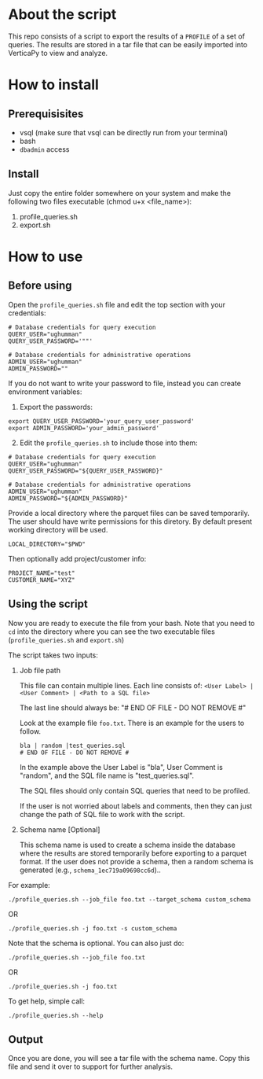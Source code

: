 # About the script
This repo consists of a script to export the results of a ``PROFILE`` of a set of queries. The results are stored in a tar file that can be easily imported into VerticaPy to view and analyze.

# How to install 
## Prerequisisites

- vsql (make sure that vsql can be directly run from your terminal)
- bash
- `dbadmin` access

## Install 
Just copy the entire folder somewhere on your system and make the following two files executable (chmod u+x <file_name>):

1. profile_queries.sh
2. export.sh

# How to use 

## Before using 

Open the ``profile_queries.sh`` file and edit the top section with your credentials:

```
# Database credentials for query execution
QUERY_USER="ughumman"
QUERY_USER_PASSWORD='""'

# Database credentials for administrative operations
ADMIN_USER="ughumman"
ADMIN_PASSWORD=""
```

If you do not want to write your password to file, instead you can create environment variables:

1. Export the passwords:

```
export QUERY_USER_PASSWORD='your_query_user_password'
export ADMIN_PASSWORD='your_admin_password'
```

2. Edit the ``profile_queries.sh`` to include those into them:

```
# Database credentials for query execution
QUERY_USER="ughumman"
QUERY_USER_PASSWORD="${QUERY_USER_PASSWORD}"

# Database credentials for administrative operations
ADMIN_USER="ughumman"
ADMIN_PASSWORD="${ADMIN_PASSWORD}"
```

Provide a local directory where the parquet files can be saved temporarily. The user should have write permissions for this diretory. By default present working directory will be used.

```
LOCAL_DIRECTORY="$PWD"
```

Then optionally add project/customer info:

```
PROJECT_NAME="test"
CUSTOMER_NAME="XYZ"
```

## Using the script

Now you are ready to execute the file from your bash. Note that you need to ``cd`` into the directory where you can see the two executable files (`profile_queries.sh` and `export.sh`)

The script takes two inputs:

1. Job file path

    This file can contain multiple lines. Each line consists of:
    `<User Label> | <User Comment> | <Path to a SQL file>`

    The last line should always be:
    "# END OF FILE - DO NOT REMOVE #"

    Look at the example file `foo.txt`. There is an example for the users to follow.

    ```
    bla | random |test_queries.sql
    # END OF FILE - DO NOT REMOVE #
    ```
    In the example above the User Label is "bla", User Comment is "random", and the SQL file name is "test_queries.sql".

    The SQL files should only contain SQL queries that need to be profiled.

   If the user is not worried about labels and comments, then they can just change the path of SQL file to work with the script.


3. Schema name [Optional]

    This schema name is used to create a schema inside the database where the results are stored temporarily before exporting to a parquet format. If the user does not provide a schema, then a random schema is generated (e.g., `schema_1ec719a09698cc6d`)..

For example:

``./profile_queries.sh --job_file foo.txt --target_schema custom_schema``

OR

``./profile_queries.sh -j foo.txt -s custom_schema``

Note that the schema is optional. You can also just do:

``./profile_queries.sh --job_file foo.txt``

OR

``./profile_queries.sh -j foo.txt``

To get help, simple call:

``./profile_queries.sh --help``

## Output

Once you are done, you will see a tar file with the schema name. Copy this file and send it over to support for further analysis.
